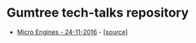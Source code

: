 # Gumtree tech-talks repository

- [Micro Engines - 24-11-2016](https://gumtreeuk.github.io/presentations/gumtree-tech-talks/microengines-241116/index.html) - [[source]](gumtree-tech-talks/microengines-241116)
